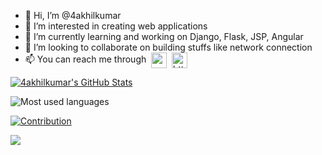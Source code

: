 - 👋 Hi, I’m @4akhilkumar
- 👀 I’m interested in creating web applications
- 🌱 I’m currently learning and working on Django, Flask, JSP, Angular
- 💞️ I’m looking to collaborate on building stuffs like network connection
- 📫 You can reach me through &nbsp;<a href="mailto:4akhilkumar@gmail.com"><img align="center" src="https://img.icons8.com/plasticine/344/gmail.png" alt="mailto:4akhilkumar@gmail.com" height="25" width="25" /></a>&nbsp;&nbsp;<a href="https://t.me/activare"><img align="center" src="https://img.icons8.com/color/344/telegram-app--v1.png" alt="https://t.me/activare" height="25" width="25" /></a>

[![4akhilkumar's GitHub Stats](https://github-readme-stats.vercel.app/api?username=4akhilkumar&show_icons=true)](https://github.com/4akhilkumar)

<img src="https://github-readme-stats.vercel.app/api/top-langs/?username=4akhilkumar&layout=compact&title_color=1a202c&text_color=1a202c" alt="Most used languages" />

[![Contribution](https://github-readme-streak-stats.herokuapp.com/?user=4akhilkumar&)](https://github.com/4akhilkumar)

![](https://komarev.com/ghpvc/?username=4akhilkumar&style=flat&label=PROFILE+VIEWS)

<!---
4akhilkumar/4akhilkumar is a ✨ special ✨ repository because its `README.md` (this file) appears on your GitHub profile.
You can click the Preview link to take a look at your changes.
--->
